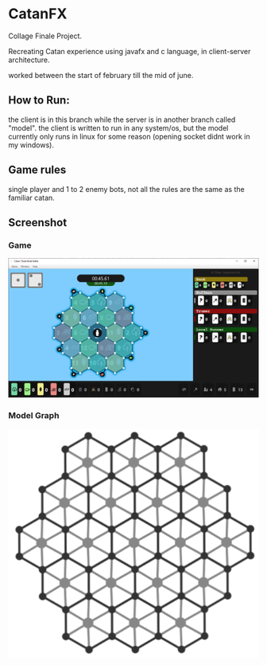 # CatanFX

Collage Finale Project.

Recreating Catan experience using javafx and c language, in client-server architecture.

worked between the start of february till the mid of june.

## How to Run:

the client is in this branch while the server is in another branch called "model". the client is written to run in any system/os, but the model currently only runs in linux for some reason (opening socket didnt work in my windows).

## Game rules

single player and 1 to 2 enemy bots, not all the rules are the same as the familiar catan.

## Screenshot

### Game

![game](images/Capture.PNG)

### Model Graph

![graph](images/graph.png)
